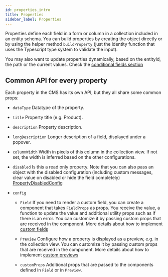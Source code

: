 ```yaml
---
id: properties_intro
title: Properties
sidebar_label: Properties
---
```


Properties define each field in a form or column in a collection included in an
entity schema. You can build properties by creating the object directly or by
using the helper method `buildProperty` (just the identity function that uses
the Typescript type system to validate the input).

You may also want to update properties dynamically, based on the entityId, the
path or the current values. Check
the [conditional fields section](../conditional_fields.md)

## Common API for every property

Each property in the CMS has its own API, but they all share some common props:

* `dataType` Datatype of the property.

* `title` Property title (e.g. Product).

* `description` Property description.

* `longDescription` Longer description of a field, displayed under a popover.

* `columnWidth` Width in pixels of this column in the collection view. If not
  set, the width is inferred based on the other configurations.

* `disabled` Is this a read only property. Note that you can also pass an object
  with the disabled configuration (including custom messages, clear value on
  disabled or hide the field completely)
  [PropertyDisabledConfig](../../api/interfaces/propertydisabledconfig)

* `config`

    * `Field`
      If you need to render a custom field, you can create a component that
      takes `FieldProps` as props. You receive the value, a function to update
      the value and additional utility props such as if there is an error. You
      can customize it by passing custom props that are received in the
      component. More details about how to
      implement [custom fields](../custom_fields.md)

    * `Preview`
      Configure how a property is displayed as a preview, e.g. in the collection
      view. You can customize it by passing custom props that are received in
      the component. More details about how to
      implement [custom previews](../custom_previews.md)

    * `customProps`
      Additional props that are passed to the components defined in `Field` or
      in `Preview`.

